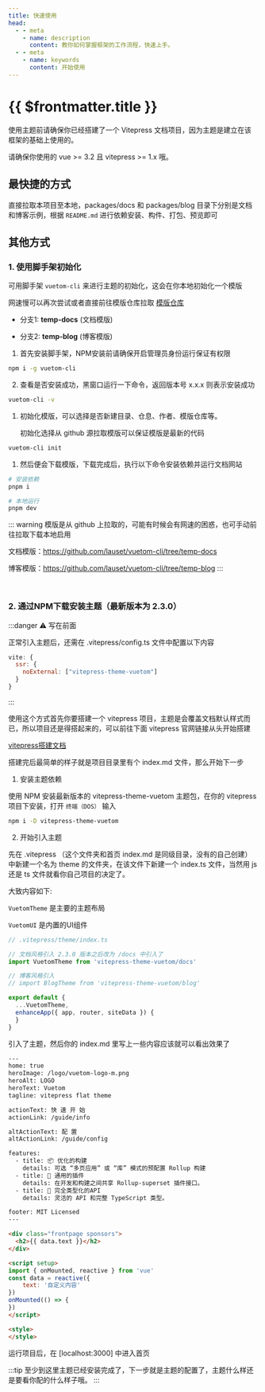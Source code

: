 ```yaml
--- 
title: 快速使用
head:
  - - meta
    - name: description
      content: 教你如何掌握框架的工作流程，快速上手。
  - - meta
    - name: keywords
      content: 开始使用
---
```



# {{ $frontmatter.title }}

使用主题前请确保你已经搭建了一个 Vitepress 文档项目，因为主题是建立在该框架的基础上使用的。

请确保你使用的 vue >= 3.2 且 vitepress >= 1.x 哦。

## 最快捷的方式

直接拉取本项目至本地，packages/docs 和 packages/blog 目录下分别是文档和博客示例，根据 `README.md` 进行依赖安装、构件、打包、预览即可

## 其他方式

### **1.** 使用脚手架初始化

可用脚手架 `vuetom-cli` 来进行主题的初始化，这会在你本地初始化一个模版

网速慢可以再次尝试或者直接前往模版仓库拉取 [模版仓库](https://github.com/lauset/vuetom-cli)

- 分支1: **temp-docs** (文档模版)

- 分支2: **temp-blog** (博客模版)

1. 首先安装脚手架，NPM安装前请确保开启管理员身份运行保证有权限

```sh light
npm i -g vuetom-cli
```

2. 查看是否安装成功，黑窗口运行一下命令，返回版本号 x.x.x 则表示安装成功

```bash light
vuetom-cli -v
```

1. 初始化模版，可以选择是否新建目录、仓息、作者、模版仓库等。

   初始化选择从 github 源拉取模版可以保证模版是最新的代码

```bash light
vuetom-cli init
```

1. 然后便会下载模版，下载完成后，执行以下命令安装依赖并运行文档网站

```bash macos
# 安装依赖
pnpm i

# 本地运行
pnpm dev
```

::: warning
模版是从 github 上拉取的，可能有时候会有网速的困惑，也可手动前往拉取下载本地启用

文档模版：<https://github.com/lauset/vuetom-cli/tree/temp-docs>

博客模版：<https://github.com/lauset/vuetom-cli/tree/temp-blog>
:::

<br/>

### **2.** 通过NPM下载安装主题（最新版本为 2.3.0）

:::danger  ⚠️ 写在前面

正常引入主题后，还需在 .vitepress/config.ts 文件中配置以下内容

```js macos
vite: {
  ssr: {
    noExternal: ["vitepress-theme-vuetom"]
  }
}
```

:::

使用这个方式首先你要搭建一个 vitepress 项目，主题是会覆盖文档默认样式而已，所以项目还是得搭起来的，可以前往下面 vitepress 官网链接从头开始搭建

[vitepress搭建文档](https://vitepress.vuejs.org/guide/getting-started.html)

搭建完后最简单的样子就是项目目录里有个 index.md 文件，那么开始下一步

1. 安装主题依赖

使用 NPM 安装最新版本的 vitepress-theme-vuetom 主题包，在你的 vitepress 项目下安装，打开 `终端（DOS）` 输入

```sh light
npm i -D vitepress-theme-vuetom
```

2. 开始引入主题
  
先在 .vitepress （这个文件夹和首页 index.md 是同级目录，没有的自己创建）中新建一个名为 theme 的文件夹，在该文件下新建一个 index.ts 文件，当然用 js 还是 ts 文件就看你自己项目的决定了。

大致内容如下:

`VuetomTheme` 是主要的主题布局

`VuetomUI` 是内置的UI组件

```javascript light
// .vitepress/theme/index.ts

// 文档风格引入 2.3.0 版本之后改为 /docs 中引入了
import VuetomTheme from 'vitepress-theme-vuetom/docs'

// 博客风格引入
// import BlogTheme from 'vitepress-theme-vuetom/blog'

export default {
  ...VuetomTheme,
  enhanceApp({ app, router, siteData }) {
  }
}
```

引入了主题，然后你的 index.md 里写上一些内容应该就可以看出效果了

```html light
---
home: true
heroImage: /logo/vuetom-logo-m.png
heroAlt: LOGO
heroText: Vuetom
tagline: vitepress flat theme 

actionText: 快 速 开 始
actionLink: /guide/info

altActionText: 配 置
altActionLink: /guide/config

features:
  - title: 📦 优化的构建
    details: 可选 “多页应用” 或 “库” 模式的预配置 Rollup 构建
  - title: 🔩 通用的插件
    details: 在开发和构建之间共享 Rollup-superset 插件接口。
  - title: 🔑 完全类型化的API
    details: 灵活的 API 和完整 TypeScript 类型。

footer: MIT Licensed
---

<div class="frontpage sponsors">
  <h2>{{ data.text }}</h2>
</div>

<script setup>
import { onMounted, reactive } from 'vue'
const data = reactive({
    text: '自定义内容'
})
onMounted(() => {
})
</script>

<style>
</style>
```

运行项目后，在 [localhost:3000] 中进入首页

:::tip
至少到这里主题已经安装完成了，下一步就是主题的配置了，主题什么样还是要看你配的什么样子哦。
:::
